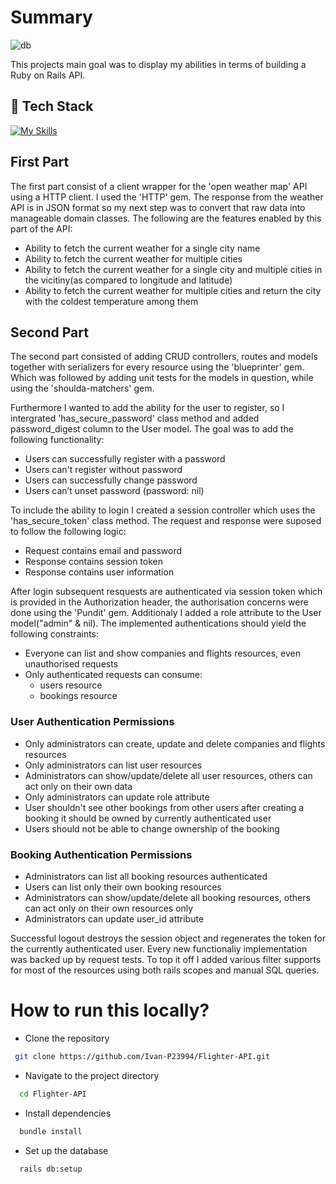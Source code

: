 # Summary


![db](https://user-images.githubusercontent.com/101200406/196042017-61d9c2d6-b804-4c15-9c1e-6a115547088a.png)

This projects main goal was to display my abilities in terms of building a Ruby on Rails API. 

## 👾 Tech Stack

[![My Skills](https://skillicons.dev/icons?i=ruby,rails,postgres)](https://skillicons.dev)

## First Part

The first part consist of a client wrapper for the 'open weather map' API using a HTTP client. I used the 'HTTP' gem.
The response from the weather API is in JSON format so my next step was to convert that raw data into manageable domain classes.
The following are the features enabled by this part of the API:

- Ability to fetch the current weather for a single city name
- Ability to fetch the current weather for multiple cities
- Ability to fetch the current weather for a single city and multiple cities in the vicitiny(as compared to longitude and latitude)
- Ability to fetch the current weather for multiple cities and return the city with the coldest temperature among them

## Second Part

The second part consisted of adding CRUD controllers, routes and models together with serializers for every resource using the 'blueprinter' gem.
Which was followed by adding unit tests for the models in question, while using the 'shoulda-matchers' gem.


Furthermore I wanted to add the ability for the user to register, so I intergrated 'has_secure_password' class method and added password_digest column to the User model. The goal was to add the following functionality: 

 - Users can successfully register with a password
 - Users can't register without password
 - Users can successfully change password
 - Users can’t unset password (password: nil)

To include the ability to login I created a session controller which uses the 'has_secure_token' class method. The request and response were suposed to follow the following logic:

- Request contains email and password
- Response contains session token
- Response contains user information

After login subsequent resquests are authenticated via session token which is provided in the Authorization header, the authorisation concerns were done using the 'Pundit' gem. Additionaly I added a role attribute to the User model("admin" & nil).
The implemented authentications should yield the following constraints:

- Everyone can list and show companies and flights resources, even unauthorised requests
- Only authenticated requests can consume:
  - users resource
  - bookings resource
 
### User Authentication Permissions

- Only administrators can create, update and delete companies and flights resources
- Only administrators can list user resources
- Administrators can show/update/delete all user resources, others can act only on their own data
- Only administrators can update role attribute
- User shouldn't see other bookings from other users after creating a booking it should be owned by currently authenticated user
- Users should not be able to change ownership of the booking

### Booking Authentication Permissions

- Administrators can list all booking resources authenticated 
- Users can list only their own booking resources
- Administrators can show/update/delete all booking resources, others can act only on their own resources only 
- Administrators can update user_id attribute


Successful logout destroys the session object and regenerates the token for the currently authenticated user. Every new functionaliy implementation was backed up by request tests. To top it off I added various filter supports for most of the resources using both rails scopes and manual SQL queries.


# How to run this locally?

- Clone the repository
 ```bash
  git clone https://github.com/Ivan-P23994/Flighter-API.git
```
- Navigate to the project directory

```bash
  cd Flighter-API
```
- Install dependencies

```bash
  bundle install
```

- Set up the database

```bash
  rails db:setup
```


